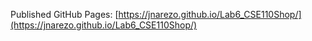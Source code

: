 Published GitHub Pages: [https://jnarezo.github.io/Lab6_CSE110Shop/](https://jnarezo.github.io/Lab6_CSE110Shop/)